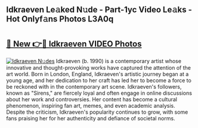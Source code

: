 ## Idkraeven Le𝚊ked N𝚞de - Part-1yc Video Le𝚊ks - Hot Onlyf𝚊ns Photos L3A0q

# <h2><a href="http://ab86782.deff.icu/?id=Idkraeven">🔗 New 👉🔴 Idkraeven VIDEO Photos</a></h2>

[![Idkraeven N𝚞des](https://i.imgur.com/rIISA9y.gif)](http://ab86782.deff.icu/?id=Idkraeven)
Idkraeven (b. 1990) is a contemporary artist whose innovative and thought-provoking works have captured the attention of the art world. Born in London, England, Idkraeven's artistic journey began at a young age, and her dedication to her craft has led her to become a force to be reckoned with in the contemporary art scene. Idkraeven's followers, known as "Sirens," are fiercely loyal and often engage in online discussions about her work and controversies. Her content has become a cultural phenomenon, inspiring fan art, memes, and even academic analysis. Despite the criticism, Idkraeven's popularity continues to grow, with some fans praising her for her authenticity and defiance of societal norms.
